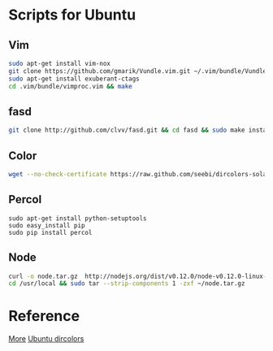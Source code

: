 # Scripts for Ubuntu

## Vim
```bash
sudo apt-get install vim-nox
git clone https://github.com/gmarik/Vundle.vim.git ~/.vim/bundle/Vundle.vim
sudo apt-get install exuberant-ctags
cd .vim/bundle/vimproc.vim && make
```

## fasd
```bash
git clone http://github.com/clvv/fasd.git && cd fasd && sudo make install
```

## Color
```bash
wget --no-check-certificate https://raw.github.com/seebi/dircolors-solarized/master/dircolors.ansi-dark && mv dircolors.ansi-dark .dircolors
```

## Percol
```
sudo apt-get install python-setuptools
sudo easy_install pip
sudo pip install percol
```

## Node

```bash
curl -o node.tar.gz  http://nodejs.org/dist/v0.12.0/node-v0.12.0-linux-x64.tar.gz
cd /usr/local && sudo tar --strip-components 1 -zxf ~/node.tar.gz
```

# Reference

[More](https://gist.github.com/72d8255ce2d90e568571)
[Ubuntu dircolors](http://www.webupd8.org/2011/04/solarized-must-have-color-paletter-for.html)
